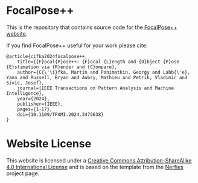 # FocalPose++

This is the repository that contains source code for the [FocalPose++ website](https://focalposepp.github.io/).

If you find FocalPose++ useful for your work please cite:
```
@article{cifka2024focalpose++,
    title={{F}ocal{P}ose++: {F}ocal {L}ength and {O}bject {P}ose {E}stimation via {R}ender and {C}ompare},
    author={C{\'\i}fka, Martin and Ponimatkin, Georgy and Labb{\'e}, Yann and Russell, Bryan and Aubry, Mathieu and Petrik, Vladimir and Sivic, Josef},
    journal={IEEE Transactions on Pattern Analysis and Machine Intelligence},
    year={2024},
    publisher={IEEE},
    pages={1-17},
    doi={10.1109/TPAMI.2024.3475638}
}
```

# Website License
This website is licensed under a <a rel="license" href="http://creativecommons.org/licenses/by-sa/4.0/">Creative Commons Attribution-ShareAlike 4.0 International License</a>
and is based on the template from the <a href="https://github.com/nerfies/nerfies.github.io">Nerfies</a> project page.
